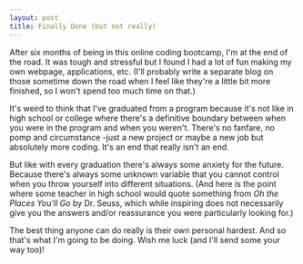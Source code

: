```yaml
---
layout: post
title: Finally Done (but not really)
---
```


After six months of being in this online coding bootcamp, I'm at the end of the road. It was tough and stressful but I found I had a lot of fun making my own webpage, applications, etc. (I'll probably write a separate blog on those sometime down the road when I feel like they're a little bit more finished, so I won't spend too much time on that.)

It's weird to think that I've graduated from a program because it's not like in high school or college where there's a definitive boundary between when you were in the program and when you weren't. There's no fanfare, no pomp and circumstance -just a new project or maybe a new job but absolutely more coding. It's an end that really isn't an end.

But like with every graduation there's always some anxiety for the future. Because there's always some unknown variable that you cannot control when you throw yourself into different situations. (And here is the point where some teacher in high school would quote something from *Oh the Places You'll Go* by Dr. Seuss, which while inspiring does not necessarily give you the answers and/or reassurance you were particularly looking for.)

The best thing anyone can do really is their own personal hardest. And so that's what I'm going to be doing. Wish me luck (and I'll send some your way too)!
